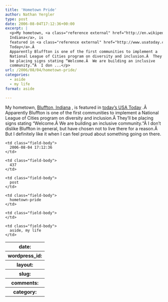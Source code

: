 ```yaml
---
title: 'Hometown Pride'
author: Nathan Yergler
type: post
date: 2006-08-04T17:12:36+00:00
excerpt: |
  <p>My hometown, <a class="reference external" href="http://en.wikipedia.org/wiki/Bluffton%2C_Indiana">Bluffton,
  Indiana</a>, is
  featured in <a class="reference external" href="http://www.usatoday.com/news/nation/2006-08-03-inclusive-inside_x.htm">today’s <span class="caps">USA</span>
  Today</a>.Â
  Apparently Bluffton is one of the first communities to implement a
  National League of Cities program on diversity and inclusion.Â  They’ll
  be placing signs stating “Welcome.Â  We are building an inclusive
  community.“Â  I don ...</p>
url: /2006/08/04/hometown-pride/
categories:
  - aside
  - my life
format: aside

---
```

My hometown, [Bluffton, Indiana][1] , is featured in [today’s <span class="caps">USA</span> Today][2] .Â Apparently Bluffton is one of the first communities to implement a National League of Cities program on diversity and inclusion.Â  They’ll be placing signs stating “Welcome.Â  We are building an inclusive community.“Â  I don’t dislike Bluffton in general, but have chosen not to live there for a reason.Â  But I definitely like it when I can feel proud about something going on there.

<table class="docutils field-list" frame="void" rules="none">
  <col class="field-name" /> <col class="field-body" /> <tr class="field">
    <th class="field-name">
      date:
    </th>

    <td class="field-body">
      2006-08-04 17:12:36
    </td>
  </tr>

  <tr class="field">
    <th class="field-name">
      wordpress_id:
    </th>

    <td class="field-body">
      437
    </td>
  </tr>

  <tr class="field">
    <th class="field-name">
      layout:
    </th>

    <td class="field-body">
      post
    </td>
  </tr>

  <tr class="field">
    <th class="field-name">
      slug:
    </th>

    <td class="field-body">
      hometown-pride
    </td>
  </tr>

  <tr class="field">
    <th class="field-name">
      comments:
    </th>

    <td class="field-body">
    </td>
  </tr>

  <tr class="field">
    <th class="field-name">
      category:
    </th>

    <td class="field-body">
      aside, my life
    </td>
  </tr>
</table>

 [1]: http://en.wikipedia.org/wiki/Bluffton%2C_Indiana
 [2]: http://www.usatoday.com/news/nation/2006-08-03-inclusive-inside_x.htm
